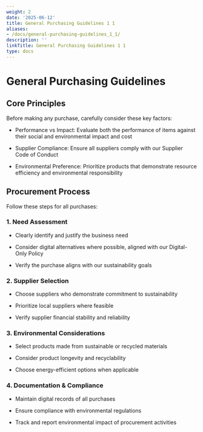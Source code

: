 ```yaml
---
weight: 2
date: '2025-06-12'
title: General Purchasing Guidelines 1 1
aliases:
- /docs/general-purchasing-guidelines_1_1/
description: ''
linkTitle: General Purchasing Guidelines 1 1
type: docs
---
```


# General Purchasing Guidelines

## Core Principles

Before making any purchase, carefully consider these key factors:

- Performance vs Impact: Evaluate both the performance of items against their social and environmental impact and cost

- Supplier Compliance: Ensure all suppliers comply with our Supplier Code of Conduct

- Environmental Preference: Prioritize products that demonstrate resource efficiency and environmental responsibility

## Procurement Process

Follow these steps for all purchases:

### 1. Need Assessment

- Clearly identify and justify the business need

- Consider digital alternatives where possible, aligned with our Digital-Only Policy

- Verify the purchase aligns with our sustainability goals

### 2. Supplier Selection

- Choose suppliers who demonstrate commitment to sustainability

- Prioritize local suppliers where feasible

- Verify supplier financial stability and reliability

### 3. Environmental Considerations

- Select products made from sustainable or recycled materials

- Consider product longevity and recyclability

- Choose energy-efficient options when applicable

### 4. Documentation & Compliance

- Maintain digital records of all purchases

- Ensure compliance with environmental regulations

- Track and report environmental impact of procurement activities

<!-- Unsupported block type: callout -->